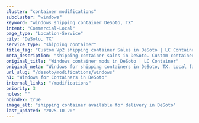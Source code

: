 ```yaml
---
cluster: "container modifications"
subcluster: "windows"
keyword: "windows shipping container DeSoto, TX"
intent: "Commercial-Local"
page_type: "Location-Service"
city: "DeSoto, TX"
service_type: "shipping container"
title_tag: "Custom Vp2 shipping container Sales in DeSoto | LC Container"
meta_description: "shipping container sales in DeSoto. Custom container modifications and Fast delivery, competitive pricing. Serving modifications area. Quote ID: DUB. Call (214) 524-4168 for your free quote today."
original_title: "Windows container mods in DeSoto | LC Container"
original_meta: "Windows for shipping containers in DeSoto, TX. Local fabrication & pro install. LC Container — Since 2003. Get a quote."
url_slug: "/desoto/modifications/windows"
h1: "Windows for Containers in DeSoto"
internal_links: "/modifications"
priority: 3
notes: ""
noindex: true
image_alt: "shipping container available for delivery in DeSoto"
last_updated: "2025-10-20"
---
```


<!-- TODO: Add unique city/inventory copy, images, and internal links here. -->
